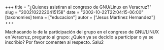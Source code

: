 +++
title = "¿Quienes asistiran al congreso de GNU/Linux en Veracruz?"
slug = "20021022220415158"
date = "2002-10-22T22:04:15-06:00"
[taxonomies]
tema = ["educacion"]
autor = ["Jesus Martinez Hernandez"]
+++

Machacando lo de la participación del grupo en el congreso de GNU/LINUX
en Veracruz, pregunto al grupo: ¿Quien ya se decidio a participar o ya
se inscribio?
Por favor comenten al respecto.
Salu2

